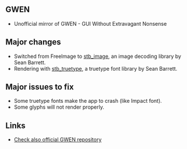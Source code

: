 ## GWEN
- Unofficial mirror of GWEN - GUI Without Extravagant Nonsense

## Major changes
- Switched from FreeImage to [stb_image](http://nothings.org), an image decoding library by Sean Barrett.
- Rendering with [stb_truetype](http://nothings.org), a truetype font library by Sean Barrett.

## Major issues to fix
- Some truetype fonts make the app to crash (like Impact font).
- Some glyphs will not render properly.

## Links
- [Check also official GWEN repository](http://code.google.com/p/gwen/)
